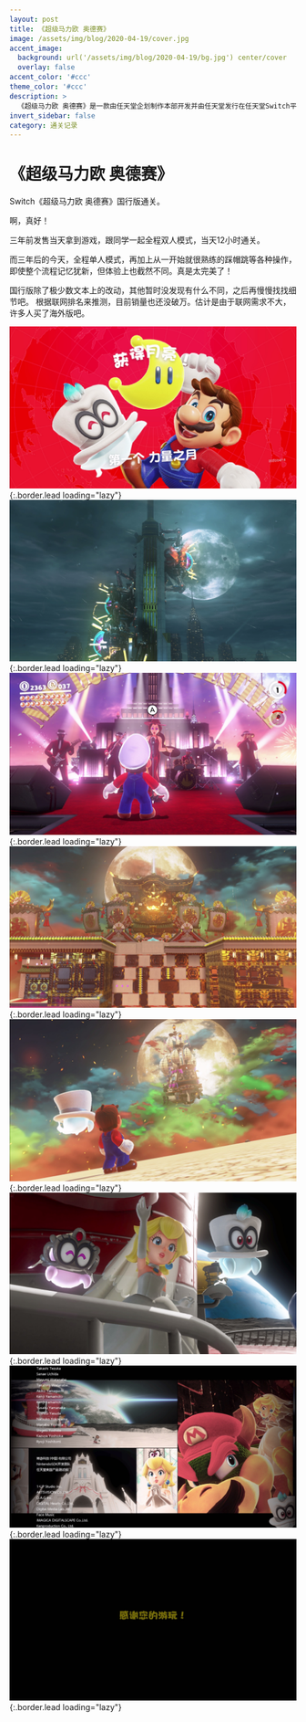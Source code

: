 ```yaml
---
layout: post
title: 《超级马力欧 奥德赛》
image: /assets/img/blog/2020-04-19/cover.jpg
accent_image: 
  background: url('/assets/img/blog/2020-04-19/bg.jpg') center/cover
  overlay: false
accent_color: '#ccc'
theme_color: '#ccc'
description: >
  《超级马力欧 奥德赛》是一款由任天堂企划制作本部开发并由任天堂发行在任天堂Switch平台上的平台游戏。本作是超级马力欧系列第7款3D平台游戏，也是系列睽违15年继承《超级马力欧64》以及《超级马力欧阳光》高自由度的“箱庭探索3D马力欧”。《超级马力欧 奥德赛》在E3 2017期间宣布游戏将支持简体中文与繁体中文。
invert_sidebar: false
category: 通关记录
---
```


# 《超级马力欧 奥德赛》

Switch《超级马力欧 奥德赛》国行版通关。

啊，真好！

三年前发售当天拿到游戏，跟同学一起全程双人模式，当天12小时通关。

而三年后的今天，全程单人模式，再加上从一开始就很熟练的踩帽跳等各种操作，即使整个流程记忆犹新，但体验上也截然不同。真是太完美了！

国行版除了极少数文本上的改动，其他暂时没发现有什么不同，之后再慢慢找找细节吧。
根据联网排名来推测，目前销量也还没破万。估计是由于联网需求不大，许多人买了海外版吧。

![](/assets/img/blog/2020-04-19/1.jpg){:.border.lead loading="lazy"}
![](/assets/img/blog/2020-04-19/2.jpg){:.border.lead loading="lazy"}
![](/assets/img/blog/2020-04-19/3.jpg){:.border.lead loading="lazy"}
![](/assets/img/blog/2020-04-19/4.jpg){:.border.lead loading="lazy"}
![](/assets/img/blog/2020-04-19/5.jpg){:.border.lead loading="lazy"}
![](/assets/img/blog/2020-04-19/6.jpg){:.border.lead loading="lazy"}
![](/assets/img/blog/2020-04-19/7.jpg){:.border.lead loading="lazy"}
![](/assets/img/blog/2020-04-19/8.jpg){:.border.lead loading="lazy"}